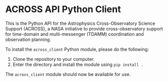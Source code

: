 # ACROSS API Python Client

This is the Python API for the Astrophysics Cross-Observatory Science Support (ACROSS), a NASA initiative to provide cross-observatory support for time-domain and multi-messenger (TDAMM) coordination and observation planning.

To install the `across_client` Python module, please do the following: 

1. Clone the repository to your computer.
2. Enter the directory and install the module using `pip install .`

The `across_client` module should now be available for use.
